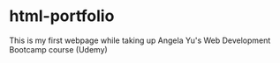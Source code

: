# html-portfolio
This is my first webpage while taking up Angela Yu's Web Development Bootcamp course (Udemy)

